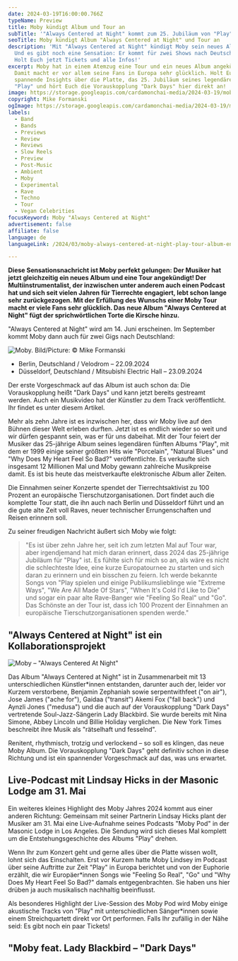```yaml
---
date: 2024-03-19T16:00:00.766Z
typeName: Preview
title: Moby kündigt Album und Tour an
subTitle: '"Always Centered at Night" kommt zum 25. Jubiläum von "Play"'
seoTitle: Moby kündigt Album "Always Centered at Night" und Tour an
description: 'Mit "Always Centered at Night" kündigt Moby sein neues Album an!
  Und es gibt noch eine Sensation: Er kommt für zwei Shows nach Deutschland!
  Holt Euch jetzt Tickets und alle Infos!'
excerpt: Moby hat in einem Atemzug eine Tour und ein neues Album angekündigt!
  Damit macht er vor allem seine Fans in Europa sehr glücklich. Holt Euch jetzt
  spannende Insights über die Platte, das 25. Jubiläum seines legendären Albums
  "Play" und hört Euch die Vorauskopplung "Dark Days" hier direkt an!
image: https://storage.googleapis.com/cardamonchai-media/2024-03-19/moby-always-centered-at-night-mike-formanski-soundsvegan-com-jpg-imagine-181828_533d3d_1024_768/640.webp
copyright: Mike Formanski
ogImage: https://storage.googleapis.com/cardamonchai-media/2024-03-19/moby-always-centered-at-night-mike-formanski-soundsvegan-com-og-jpg-imagine-181828_503f3c_1200_628/640.webp
labels:
  - Band
  - Bands
  - Previews
  - Review
  - Reviews
  - Slow Reels
  - Preview
  - Post-Music
  - Ambient
  - Moby
  - Experimental
  - Rave
  - Techno
  - Tour
  - Vegan Celebrities
focusKeyword: Moby "Always Centered at Night"
advertisement: false
affiliate: false
language: de
languageLink: /2024/03/moby-always-centered-at-night-play-tour-album-en/

---
```


**Diese Sensationsnachricht ist Moby perfekt gelungen: Der Musiker hat jetzt gleichzeitig ein neues Album und eine Tour angekündigt! Der Multiinstrumentalist, der inzwischen unter anderem auch einen Podcast hat und sich seit vielen Jahren für Tierrechte engagiert, lebt schon lange sehr zurückgezogen. Mit der Erfüllung des Wunschs einer Moby Tour macht er viele Fans sehr glücklich. Das neue Album "Always Centered at Night" fügt der sprichwörtlichen Torte die Kirsche hinzu.**

"Always Centered at Night" wird am 14. Juni erscheinen. Im September kommt Moby dann auch für zwei Gigs nach Deutschland:

![Moby. Bild/Picture: © Mike Formanski](https://storage.googleapis.com/cardamonchai-media/2024-03-19/moby-always-centered-at-night-mike-formanski-soundsvegan-com-2-jpg-imagine-280808_5f5744_768_1024/640.webp 'Moby. Bild/Picture: © Mike Formanski')

- Berlin, Deutschland / Velodrom – 22.09.2024
- Düsseldorf, Deutschland / Mitsubishi Electric Hall – 23.09.2024

Der erste Vorgeschmack auf das Album ist auch schon da: Die Vorauskopplung heißt "Dark Days" und kann jetzt bereits gestreamt werden. Auch ein Musikvideo hat der Künstler zu dem Track veröffentlicht. Ihr findet es unter diesem Artikel.

Mehr als zehn Jahre ist es inzwischen her, dass wir Moby live auf den Bühnen dieser Welt erleben durften. Jetzt ist es endlich wieder so weit und wir dürfen gespannt sein, was er für uns dabeihat. Mit der Tour feiert der Musiker das 25-jährige Album seines legendären fünften Albums "Play", mit dem er 1999 einige seiner größten Hits wie "Porcelain", "Natural Blues" und "Why Does My Heart Feel So Bad?" veröffentlichte. Es verkaufte sich insgesamt 12 Millionen Mal und Moby gewann zahlreiche Musikpreise damit. Es ist bis heute das meistverkaufte elektronische Album aller Zeiten.

Die Einnahmen seiner Konzerte spendet der Tierrechtsaktivist zu 100 Prozent an europäische Tierschutzorganisationen. Dort findet auch die komplette Tour statt, die ihn auch nach Berlin und Düsseldorf führt und an die gute alte Zeit voll Raves, neuer technischer Errungenschaften und Reisen erinnern soll.

Zu seiner freudigen Nachricht äußert sich Moby wie folgt:

> "Es ist über zehn Jahre her, seit ich zum letzten Mal auf Tour war, aber irgendjemand hat mich daran erinnert, dass 2024 das 25-jährige Jubiläum für "Play" ist. Es fühlte sich für mich so an, als wäre es nicht die schlechteste Idee, eine kurze Europatournee zu starten und sich daran zu erinnern und ein bisschen zu feiern. Ich werde bekannte Songs von "Play spielen und einige Publikumslieblinge wie "Extreme Ways", "We Are All Made Of Stars", "When It's Cold I'd Like to Die" und sogar ein paar alte Rave-Banger wie "Feeling So Real" und "Go". Das Schönste an der Tour ist, dass ich 100 Prozent der Einnahmen an europäische Tierschutzorganisationen spenden werde."

## "Always Centered at Night" ist ein Kollaborationsprojekt

![Moby – "Always Centered At Night"](https://storage.googleapis.com/cardamonchai-media/2024-03-19/moby-always-centered-at-night-soundsvegan-com-jpeg-imagine-080808_555237_3000_3000/640.webp 'Moby – "Always Centered At Night"')

Das Album "Always Centered at Night" ist in Zusammenarbeit mit 13 unterschiedlichen Künstler\*innen entstanden, darunter auch der, leider vor Kurzem verstorbene, Benjamin Zephaniah sowie serpentwithfeet ("on air"), Jose James ("ache for"), Gaidaa ("transit") Akemi Fox ("fall back") und Aynzli Jones ("medusa") und die auch auf der Vorauskopplung "Dark Days" vertretende Soul-Jazz-Sängerin Lady Blackbird. Sie wurde bereits mit Nina Simone, Abbey Lincoln und Billie Holiday verglichen. Die New York Times beschreibt ihre Musik als "rätselhaft und fesselnd".

Renitent, rhythmisch, trotzig und verlockend – so soll es klingen, das neue Moby Album. Die Vorauskopplung "Dark Days" geht definitiv schon in diese Richtung und ist ein spannender Vorgeschmack auf das, was uns erwartet.

## Live-Podcast mit Lindsay Hicks in der Masonic Lodge am 31. Mai

Ein weiteres kleines Highlight des Moby Jahres 2024 kommt aus einer anderen Richtung: Gemeinsam mit seiner Partnerin Lindsay Hicks plant der Musiker am 31. Mai eine Live-Aufnahme seines Podcasts "Moby Pod" in der Masonic Lodge in Los Angeles. Die Sendung wird sich dieses Mal komplett um die Entstehungsgeschichte des Albums "Play" drehen.

Wenn Ihr zum Konzert geht und gerne alles über die Platte wissen wollt, lohnt sich das Einschalten. Erst vor Kurzem hatte Moby Lindsey im Podcast über seine Auftritte zur Zeit "Play" in Europa berichtet und von der Euphorie erzählt, die wir Europäer\*innen Songs wie "Feeling So Real", "Go" und "Why Does My Heart Feel So Bad?" damals entgegenbrachten. Sie haben uns hier drüben ja auch musikalisch nachhaltig beeinflusst.

Als besonderes Highlight der Live-Session des Moby Pod wird Moby einige akustische Tracks von "Play" mit unterschiedlichen Sänger\*innen sowie einem Streichquartett direkt vor Ort performen. Falls Ihr zufällig in der Nähe seid: Es gibt noch ein paar Tickets!

## "Moby feat. Lady Blackbird – "Dark Days"

<YouTube id="0yiUEKFpqeg" />
